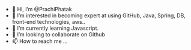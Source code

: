 - 👋 Hi, I’m @PrachiPhatak
- 👀 I’m interested in becoming expert at using GitHub, Java, Spring, DB, front-end technologies, aws..
- 🌱 I’m currently learning Javascript.
- 💞️ I’m looking to collaborate on Github
- 📫 How to reach me ...

<!---
PrachiPhatak/PrachiPhatak is a ✨ special ✨ repository because its `README.md` (this file) appears on your GitHub profile.
You can click the Preview link to take a look at your changes.
--->
